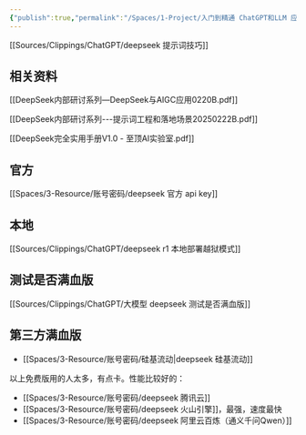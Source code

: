 ```yaml
---
{"publish":true,"permalink":"/Spaces/1-Project/入门到精通 ChatGPT和LLM 应用及原理/DeepSeek.md","created":"2025-01-16","modified":"2025-02-26","published":"2025-07-27T18:50:25.788+08:00","tags":["AI产品"],"cssclasses":""}
---
```



[[Sources/Clippings/ChatGPT/deepseek 提示词技巧]]

## 相关资料

[[DeepSeek内部研讨系列—DeepSeek与AIGC应用0220B.pdf]]

[[DeepSeek内部研讨系列---提示词工程和落地场景20250222B.pdf]]

[[DeepSeek完全实用手册V1.0 - 至顶AI实验室.pdf]]

## 官方

[[Spaces/3-Resource/账号密码/deepseek 官方 api key]]

## 本地

[[Sources/Clippings/ChatGPT/deepseek r1 本地部署越狱模式]]

## 测试是否满血版

[[Sources/Clippings/ChatGPT/大模型 deepseek 测试是否满血版]]

## 第三方满血版

- [[Spaces/3-Resource/账号密码/硅基流动\|deepseek 硅基流动]]

以上免费版用的人太多，有点卡。性能比较好的：

- [[Spaces/3-Resource/账号密码/deepseek 腾讯云]]
- [[Spaces/3-Resource/账号密码/deepseek 火山引擎]]，最强，速度最快
- [[Spaces/3-Resource/账号密码/deepseek 阿里云百炼（通义千问Qwen）]]